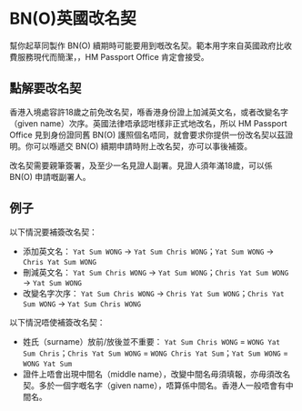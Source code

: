 # BN(O)英國改名契

幫你起草同製作 BN(O) 續期時可能要用到嘅改名契。範本用字來自英國政府比收費服務現代而簡潔，，HM Passport Office 肯定會接受。

## 點解要改名契

香港入境處容許18歲之前免改名契，喺香港身份證上加減英文名，或者改變名字（given name）次序。英國法律唔承認咁樣非正式地改名，所以 HM Passport Office 見到身份證同舊 BN(O) 護照個名唔同，就會要求你提供一份改名契以茲證明。你可以喺遞交 BN(O) 續期申請時附上改名契，亦可以事後補簽。

改名契需要親筆簽署，及至少一名見證人副署。見證人須年滿18歲，可以係 BN(O) 申請嘅副署人。

## 例子

以下情況要補簽改名契：
* 添加英文名： `Yat Sum WONG` → `Yat Sum Chris WONG`；`Yat Sum WONG` → `Chris Yat Sum WONG`
* 刪減英文名： `Yat Sum Chris WONG` → `Yat Sum WONG`；`Chris Yat Sum WONG` → `Yat Sum WONG`
* 改變名字次序： `Yat Sum Chris WONG` → `Chris Yat Sum WONG`；`Chris Yat Sum WONG` → `Yat Sum Chris WONG`

以下情況唔使補簽改名契：
* 姓氏（surname）放前/放後並不重要： `Yat Sum Chris WONG` = `WONG Yat Sum Chris`；`Chris Yat Sum WONG` = `WONG Chris Yat Sum`；`Yat Sum WONG` = `WONG Yat Sum`
* 證件上唔會出現中間名（middle name），改變中間名毋須填報，亦毋須改名契。多於一個字嘅名字（given name），唔算係中間名。香港人一般唔會有中間名。
